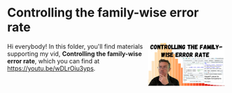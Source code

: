 # Controlling the family-wise error rate
[<img src="fwer thumb.png" align="right" height="100" />](<https://youtu.be/wDLrOiu3yps>)

Hi everybody! In this folder, you'll find materials supporting my vid, **Controlling the family-wise error rate**, which you can find at <https://youtu.be/wDLrOiu3yps>. 

